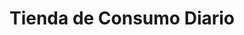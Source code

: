 ---
title: "Tienda de Consumo Diario"
url: /villa-nueva/tienda-de-consumo-diario/
shop: Allgemein
---
